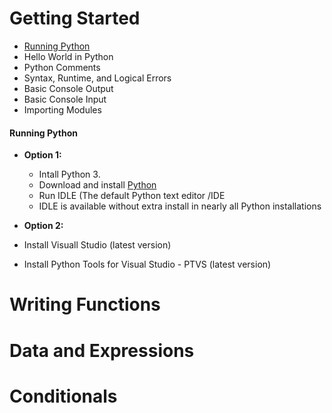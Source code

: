 # Getting Started
 - [Running Python](#running-time) 
 - Hello World in Python 
 - Python Comments 
 - Syntax, Runtime, and Logical Errors 
 - Basic Console Output 
 - Basic Console Input 
 - Importing Modules 

#### Running Python 
 - **Option 1:**

    - Intall Python 3.
    - Download and install [Python](https://www.python.org/)
    - Run IDLE (The default Python text editor /IDE </li>
    - IDLE is available without extra install in nearly all Python installations

- **Option 2:**
 - Install Visuall Studio (latest version)
 - Install Python Tools for Visual Studio - PTVS (latest version) 

# Writing Functions 
# Data and Expressions 
# Conditionals 


